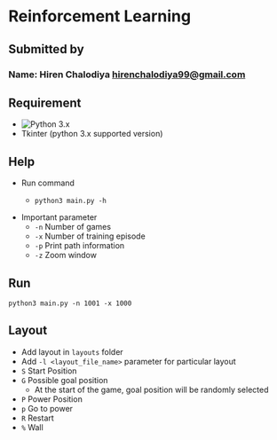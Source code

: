 # Reinforcement Learning

## Submitted by
### Name: Hiren Chalodiya <hirenchalodiya99@gmail.com>

## Requirement
- ![Python 3.x](https://img.shields.io/badge/Python-3.x-blue.svg)
- Tkinter (python 3.x supported version)

## Help
- Run command
    - ```
      python3 main.py -h
      ```
- Important parameter
    - `-n` Number of games
    - `-x` Number of training episode
    - `-p` Print path information
    - `-z` Zoom window
  
## Run
```
python3 main.py -n 1001 -x 1000
```

## Layout

- Add layout in `layouts` folder
- Add `-l <layout_file_name>` parameter for particular layout
- `S` Start Position
- `G` Possible goal position
  - At the start of the game, goal position will be randomly selected
- `P` Power Position
- `p` Go to power
- `R` Restart
- `%` Wall

